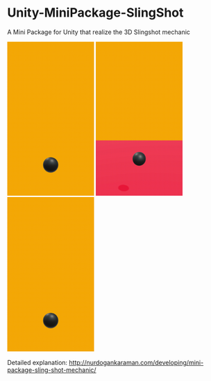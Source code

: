 # Unity-MiniPackage-SlingShot
A Mini Package for Unity that realize the 3D Slingshot mechanic

<img src="./Package-SlingShot/Recordings/movie_005%20gif.gif" width="200">    <img src="./Package-SlingShot/Recordings/movie_003%20gif.gif" width="200">    <img src="./Package-SlingShot/Recordings/movie_006%20gif.gif" width="200">


Detailed explanation:
http://nurdogankaraman.com/developing/mini-package-sling-shot-mechanic/
